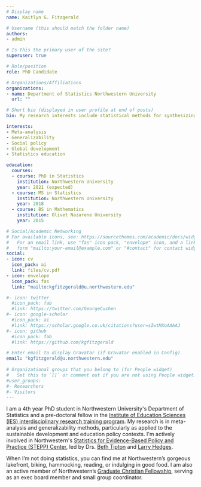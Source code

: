 ```yaml
---
# Display name
name: Kaitlyn G. Fitzgerald

# Username (this should match the folder name)
authors:
- admin

# Is this the primary user of the site?
superuser: true

# Role/position
role: PhD Candidate

# Organizations/Affiliations
organizations:
- name: Department of Statistics Northwestern University
  url: ""

# Short bio (displayed in user profile at end of posts)
bio: My research interests include statistical methods for synthesizing evidence in the social policy decision-making context.

interests:
- Meta-analysis
- Generalizability
- Social policy
- Global development
- Statistics education

education:
  courses:
  - course: PhD in Statistics
    institution: Northwestern University
    year: 2021 (expected)
  - course: MS in Statistics
    institution: Northwestern University
    year: 2018
  - course: BS in Mathematics
    institution: Olivet Nazarene University
    year: 2015

# Social/Academic Networking
# For available icons, see: https://sourcethemes.com/academic/docs/widgets/#icons
#   For an email link, use "fas" icon pack, "envelope" icon, and a link in the
#   form "mailto:your-email@example.com" or "#contact" for contact widget.
social:
- icon: cv
  icon_pack: ai
  link: files/cv.pdf
- icon: envelope
  icon_pack: fas
  link: "mailto:kgfitzgerald@u.northwestern.edu"  

#- icon: twitter
  #icon_pack: fab
  #link: https://twitter.com/GeorgeCushen
#- icon: google-scholar
  #icon_pack: ai
  #link: https://scholar.google.co.uk/citations?user=sIwtMXoAAAAJ
#- icon: github
  #icon_pack: fab
  #link: https://github.com/kgfitzgerald

# Enter email to display Gravatar (if Gravatar enabled in Config)
email: "kgfitzgerald@u.northwestern.edu"
  
# Organizational groups that you belong to (for People widget)
#   Set this to `[]` or comment out if you are not using People widget.  
#user_groups:
#- Researchers
#- Visitors
---
```


I am a 4th year PhD student in Northwestern University's Department of Statistics and a pre-doctoral fellow in the [Institute of Education Sciences (IES) interdisciplinary research training program](https://ies.ed.gov/funding/grantsearch/details.asp?ID=1463). My research is in meta-analysis and generalizability methods, particularly as applied to the sustainable development and education policy contexts. I'm actively involved in Northwestern's [Statistics for Evidence-Based Policy and Practice (STEPP) Center](https://stepp.center), led by Drs. [Beth Tipton](https://www.bethtipton.com) and [Larry Hedges](https://www.ipr.northwestern.edu/faculty-experts/fellows/hedges.html).

When I’m not doing statistics, you can find me at Northwestern’s gorgeous lakefront, biking, hammocking, reading, or indulging in good food. I am also an active member of Northwestern’s [Graduate Christian Fellowship](http://studentorgs.northwestern.edu/gcf/), serving as an exec board member and small group coordinator.
